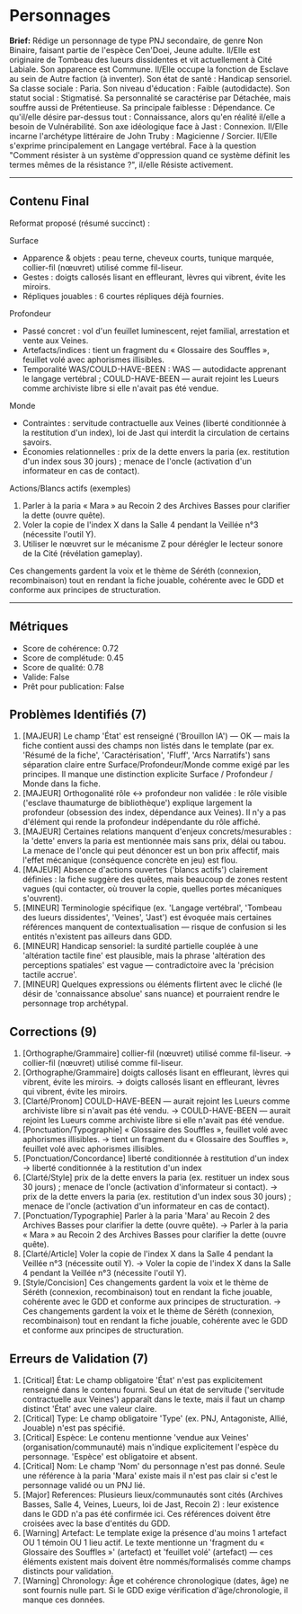 # Personnages

**Brief:** Rédige un personnage de type PNJ secondaire, de genre Non Binaire, faisant partie de l'espèce Cen'Doei, Jeune adulte. Il/Elle est originaire de Tombeau des lueurs dissidentes et vit actuellement à Cité Labiale. Son apparence est Commune. Il/Elle occupe la fonction de Esclave au sein de Autre faction (à inventer). Son état de santé : Handicap sensoriel. Sa classe sociale : Paria. Son niveau d'éducation : Faible (autodidacte). Son statut social : Stigmatisé. Sa personnalité se caractérise par Détachée, mais souffre aussi de Prétentieuse. Sa principale faiblesse : Dépendance. Ce qu'il/elle désire par-dessus tout : Connaissance, alors qu'en réalité il/elle a besoin de Vulnérabilité. Son axe idéologique face à Jast : Connexion. Il/Elle incarne l'archétype littéraire de John Truby : Magicienne / Sorcier. Il/Elle s'exprime principalement en Langage vertébral. Face à la question "Comment résister à un système d'oppression quand ce système définit les termes mêmes de la résistance ?", il/elle Résiste activement.

---

## Contenu Final

Reformat proposé (résumé succinct) :

Surface
- Apparence & objets : peau terne, cheveux courts, tunique marquée, collier-fil (nœuvret) utilisé comme fil-liseur.
- Gestes : doigts callosés lisant en effleurant, lèvres qui vibrent, évite les miroirs.
- Répliques jouables : 6 courtes répliques déjà fournies.

Profondeur
- Passé concret : vol d'un feuillet luminescent, rejet familial, arrestation et vente aux Veines.
- Artefacts/indices : tient un fragment du « Glossaire des Souffles », feuillet volé avec aphorismes illisibles.
- Temporalité WAS/COULD-HAVE-BEEN : WAS — autodidacte apprenant le langage vertébral ; COULD-HAVE-BEEN — aurait rejoint les Lueurs comme archiviste libre si elle n'avait pas été vendue.

Monde
- Contraintes : servitude contractuelle aux Veines (liberté conditionnée à la restitution d'un index), loi de Jast qui interdit la circulation de certains savoirs.
- Économies relationnelles : prix de la dette envers la paria (ex. restitution d'un index sous 30 jours) ; menace de l'oncle (activation d'un informateur en cas de contact).

Actions/Blancs actifs (exemples)
1) Parler à la paria « Mara » au Recoin 2 des Archives Basses pour clarifier la dette (ouvre quête).
2) Voler la copie de l'index X dans la Salle 4 pendant la Veillée n°3 (nécessite l'outil Y).
3) Utiliser le nœuvret sur le mécanisme Z pour dérégler le lecteur sonore de la Cité (révélation gameplay).

Ces changements gardent la voix et le thème de Séréth (connexion, recombinaison) tout en rendant la fiche jouable, cohérente avec le GDD et conforme aux principes de structuration.

---

## Métriques

- Score de cohérence: 0.72
- Score de complétude: 0.45
- Score de qualité: 0.78
- Valide: False
- Prêt pour publication: False

## Problèmes Identifiés (7)

1. [MAJEUR] Le champ 'État' est renseigné ('Brouillon IA') — OK — mais la fiche contient aussi des champs non listés dans le template (par ex. 'Résumé de la fiche', 'Caractérisation', 'Fluff', 'Arcs Narratifs') sans séparation claire entre Surface/Profondeur/Monde comme exigé par les principes. Il manque une distinction explicite Surface / Profondeur / Monde dans la fiche.
2. [MAJEUR] Orthogonalité rôle ↔ profondeur non validée : le rôle visible ('esclave thaumaturge de bibliothèque') explique largement la profondeur (obsession des index, dépendance aux Veines). Il n'y a pas d'élément qui rende la profondeur indépendante du rôle affiché.
3. [MAJEUR] Certaines relations manquent d'enjeux concrets/mesurables : la 'dette' envers la paria est mentionnée mais sans prix, délai ou tabou. La menace de l'oncle qui peut dénoncer est un bon prix affectif, mais l'effet mécanique (conséquence concrète en jeu) est flou.
4. [MAJEUR] Absence d'actions ouvertes ('blancs actifs') clairement définies : la fiche suggère des quêtes, mais beaucoup de zones restent vagues (qui contacter, où trouver la copie, quelles portes mécaniques s'ouvrent).
5. [MINEUR] Terminologie spécifique (ex. 'Langage vertébral', 'Tombeau des lueurs dissidentes', 'Veines', 'Jast') est évoquée mais certaines références manquent de contextualisation — risque de confusion si les entités n'existent pas ailleurs dans GDD.
6. [MINEUR] Handicap sensoriel: la surdité partielle couplée à une 'altération tactile fine' est plausible, mais la phrase 'altération des perceptions spatiales' est vague — contradictoire avec la 'précision tactile accrue'.
7. [MINEUR] Quelques expressions ou éléments flirtent avec le cliché (le désir de 'connaissance absolue' sans nuance) et pourraient rendre le personnage trop archétypal.

## Corrections (9)

1. [Orthographe/Grammaire] collier-fil (nœuvret) utilisé comme fil-liseur. -> collier-fil (nœuvret) utilisé comme fil-liseur.
2. [Orthographe/Grammaire] doigts callosés lisant en effleurant, lèvres qui vibrent, évite les miroirs. -> doigts callosés lisant en effleurant, lèvres qui vibrent, évite les miroirs.
3. [Clarté/Pronom] COULD-HAVE-BEEN — aurait rejoint les Lueurs comme archiviste libre si n'avait pas été vendu. -> COULD-HAVE-BEEN — aurait rejoint les Lueurs comme archiviste libre si elle n'avait pas été vendue.
4. [Ponctuation/Typographie] « Glossaire des Souffles », feuillet volé avec aphorismes illisibles. -> tient un fragment du « Glossaire des Souffles », feuillet volé avec aphorismes illisibles.
5. [Ponctuation/Concordance] liberté conditionnée à restitution d'un index -> liberté conditionnée à la restitution d'un index
6. [Clarté/Style] prix de la dette envers la paria (ex. restituer un index sous 30 jours) ; menace de l'oncle (activation d'informateur si contact). -> prix de la dette envers la paria (ex. restitution d'un index sous 30 jours) ; menace de l'oncle (activation d'un informateur en cas de contact).
7. [Ponctuation/Typographie] Parler à la paria 'Mara' au Recoin 2 des Archives Basses pour clarifier la dette (ouvre quête). -> Parler à la paria « Mara » au Recoin 2 des Archives Basses pour clarifier la dette (ouvre quête).
8. [Clarté/Article] Voler la copie de l'index X dans la Salle 4 pendant la Veillée n°3 (nécessite outil Y). -> Voler la copie de l'index X dans la Salle 4 pendant la Veillée n°3 (nécessite l'outil Y).
9. [Style/Concision] Ces changements gardent la voix et le thème de Séréth (connexion, recombinaison) tout en rendant la fiche jouable, cohérente avec le GDD et conforme aux principes de structuration. -> Ces changements gardent la voix et le thème de Séréth (connexion, recombinaison) tout en rendant la fiche jouable, cohérente avec le GDD et conforme aux principes de structuration.

## Erreurs de Validation (7)

1. [Critical] État: Le champ obligatoire 'État' n'est pas explicitement renseigné dans le contenu fourni. Seul un état de servitude ('servitude contractuelle aux Veines') apparaît dans le texte, mais il faut un champ distinct 'État' avec une valeur claire.
2. [Critical] Type: Le champ obligatoire 'Type' (ex. PNJ, Antagoniste, Allié, Jouable) n'est pas spécifié.
3. [Critical] Espèce: Le contenu mentionne 'vendue aux Veines' (organisation/communauté) mais n'indique explicitement l'espèce du personnage. 'Espèce' est obligatoire et absent.
4. [Critical] Nom: Le champ 'Nom' du personnage n'est pas donné. Seule une référence à la paria 'Mara' existe mais il n'est pas clair si c'est le personnage validé ou un PNJ lié.
5. [Major] References: Plusieurs lieux/communautés sont cités (Archives Basses, Salle 4, Veines, Lueurs, loi de Jast, Recoin 2) : leur existence dans le GDD n'a pas été confirmée ici. Ces références doivent être croisées avec la base d'entités du GDD.
6. [Warning] Artefact: Le template exige la présence d'au moins 1 artefact OU 1 témoin OU 1 lieu actif. Le texte mentionne un 'fragment du « Glossaire des Souffles »' (artefact) et 'feuillet volé' (artefact) — ces éléments existent mais doivent être nommés/formalisés comme champs distincts pour validation.
7. [Warning] Chronology: Âge et cohérence chronologique (dates, âge) ne sont fournis nulle part. Si le GDD exige vérification d'âge/chronologie, il manque ces données.
